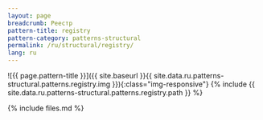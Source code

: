 ```yaml
---
layout: page
breadcrumb: Реестр
pattern-title: registry
pattern-category: patterns-structural
permalink: /ru/structural/registry/
lang: ru
---
```


![{{ page.pattern-title }}]({{ site.baseurl }}{{ site.data.ru.patterns-structural.patterns.registry.img }}){:class="img-responsive"}
{% include {{ site.data.ru.patterns-structural.patterns.registry.path }} %}

{% include files.md %}